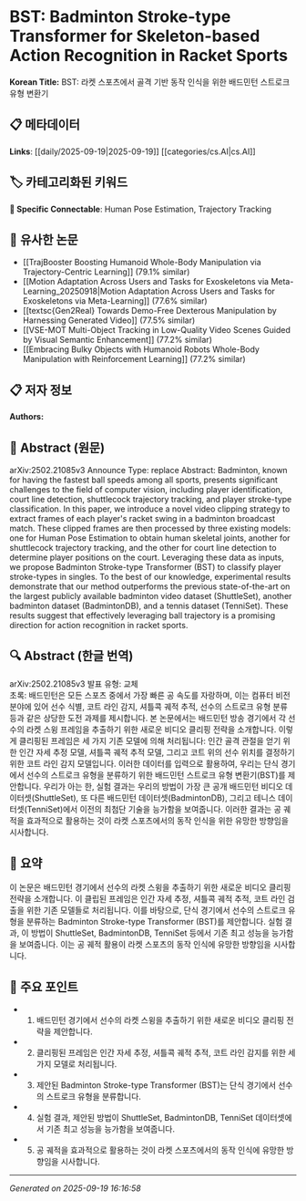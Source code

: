 
# BST: Badminton Stroke-type Transformer for Skeleton-based Action Recognition in Racket Sports

**Korean Title:** BST: 라켓 스포츠에서 골격 기반 동작 인식을 위한 배드민턴 스트로크 유형 변환기

## 📋 메타데이터

**Links**: [[daily/2025-09-19|2025-09-19]] [[categories/cs.AI|cs.AI]]

## 🏷️ 카테고리화된 키워드
**🔗 Specific Connectable**: Human Pose Estimation, Trajectory Tracking

## 🔗 유사한 논문
- [[TrajBooster Boosting Humanoid Whole-Body Manipulation via Trajectory-Centric Learning]] (79.1% similar)
- [[Motion Adaptation Across Users and Tasks for Exoskeletons via Meta-Learning_20250918|Motion Adaptation Across Users and Tasks for Exoskeletons via Meta-Learning]] (77.6% similar)
- [[textsc{Gen2Real} Towards Demo-Free Dexterous Manipulation by Harnessing Generated Video]] (77.5% similar)
- [[VSE-MOT Multi-Object Tracking in Low-Quality Video Scenes Guided by Visual Semantic Enhancement]] (77.2% similar)
- [[Embracing Bulky Objects with Humanoid Robots Whole-Body Manipulation with Reinforcement Learning]] (77.2% similar)

## 📋 저자 정보

**Authors:** 

## 📄 Abstract (원문)

arXiv:2502.21085v3 Announce Type: replace 
Abstract: Badminton, known for having the fastest ball speeds among all sports, presents significant challenges to the field of computer vision, including player identification, court line detection, shuttlecock trajectory tracking, and player stroke-type classification. In this paper, we introduce a novel video clipping strategy to extract frames of each player's racket swing in a badminton broadcast match. These clipped frames are then processed by three existing models: one for Human Pose Estimation to obtain human skeletal joints, another for shuttlecock trajectory tracking, and the other for court line detection to determine player positions on the court. Leveraging these data as inputs, we propose Badminton Stroke-type Transformer (BST) to classify player stroke-types in singles. To the best of our knowledge, experimental results demonstrate that our method outperforms the previous state-of-the-art on the largest publicly available badminton video dataset (ShuttleSet), another badminton dataset (BadmintonDB), and a tennis dataset (TenniSet). These results suggest that effectively leveraging ball trajectory is a promising direction for action recognition in racket sports.

## 🔍 Abstract (한글 번역)

arXiv:2502.21085v3 발표 유형: 교체  
초록: 배드민턴은 모든 스포츠 중에서 가장 빠른 공 속도를 자랑하며, 이는 컴퓨터 비전 분야에 있어 선수 식별, 코트 라인 감지, 셔틀콕 궤적 추적, 선수의 스트로크 유형 분류 등과 같은 상당한 도전 과제를 제시합니다. 본 논문에서는 배드민턴 방송 경기에서 각 선수의 라켓 스윙 프레임을 추출하기 위한 새로운 비디오 클리핑 전략을 소개합니다. 이렇게 클리핑된 프레임은 세 가지 기존 모델에 의해 처리됩니다: 인간 골격 관절을 얻기 위한 인간 자세 추정 모델, 셔틀콕 궤적 추적 모델, 그리고 코트 위의 선수 위치를 결정하기 위한 코트 라인 감지 모델입니다. 이러한 데이터를 입력으로 활용하여, 우리는 단식 경기에서 선수의 스트로크 유형을 분류하기 위한 배드민턴 스트로크 유형 변환기(BST)를 제안합니다. 우리가 아는 한, 실험 결과는 우리의 방법이 가장 큰 공개 배드민턴 비디오 데이터셋(ShuttleSet), 또 다른 배드민턴 데이터셋(BadmintonDB), 그리고 테니스 데이터셋(TenniSet)에서 이전의 최첨단 기술을 능가함을 보여줍니다. 이러한 결과는 공 궤적을 효과적으로 활용하는 것이 라켓 스포츠에서의 동작 인식을 위한 유망한 방향임을 시사합니다.

## 📝 요약

이 논문은 배드민턴 경기에서 선수의 라켓 스윙을 추출하기 위한 새로운 비디오 클리핑 전략을 소개합니다. 이 클립된 프레임은 인간 자세 추정, 셔틀콕 궤적 추적, 코트 라인 검출을 위한 기존 모델들로 처리됩니다. 이를 바탕으로, 단식 경기에서 선수의 스트로크 유형을 분류하는 Badminton Stroke-type Transformer (BST)를 제안합니다. 실험 결과, 이 방법이 ShuttleSet, BadmintonDB, TenniSet 등에서 기존 최고 성능을 능가함을 보여줍니다. 이는 공 궤적 활용이 라켓 스포츠의 동작 인식에 유망한 방향임을 시사합니다.

## 🎯 주요 포인트

- 1. 배드민턴 경기에서 선수의 라켓 스윙을 추출하기 위한 새로운 비디오 클리핑 전략을 제안합니다.

- 2. 클리핑된 프레임은 인간 자세 추정, 셔틀콕 궤적 추적, 코트 라인 감지를 위한 세 가지 모델로 처리됩니다.

- 3. 제안된 Badminton Stroke-type Transformer (BST)는 단식 경기에서 선수의 스트로크 유형을 분류합니다.

- 4. 실험 결과, 제안된 방법이 ShuttleSet, BadmintonDB, TenniSet 데이터셋에서 기존 최고 성능을 능가함을 보여줍니다.

- 5. 공 궤적을 효과적으로 활용하는 것이 라켓 스포츠에서의 동작 인식에 유망한 방향임을 시사합니다.

---

*Generated on 2025-09-19 16:16:58*